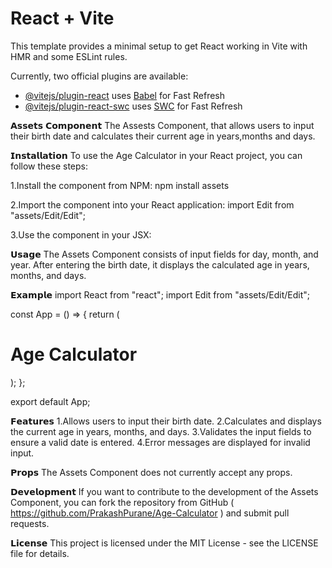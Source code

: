# React + Vite

This template provides a minimal setup to get React working in Vite with HMR and some ESLint rules.

Currently, two official plugins are available:

- [@vitejs/plugin-react](https://github.com/vitejs/vite-plugin-react/blob/main/packages/plugin-react/README.md) uses [Babel](https://babeljs.io/) for Fast Refresh
- [@vitejs/plugin-react-swc](https://github.com/vitejs/vite-plugin-react-swc) uses [SWC](https://swc.rs/) for Fast Refresh





𝗔𝘀𝘀𝗲𝘁𝘀 𝗖𝗼𝗺𝗽𝗼𝗻𝗲𝗻𝘁
 The Assests Component, that allows users to input their birth date and calculates their current age in years,months and days.



𝗜𝗻𝘀𝘁𝗮𝗹𝗹𝗮𝘁𝗶𝗼𝗻
 To use the Age Calculator in your React project, you can follow these steps:

 1.Install the component from NPM:
   npm install assets

 2.Import the component into your React application:
   import Edit from "assets/Edit/Edit";

 3.Use the <Edit/> component in your JSX:
   <Edit />



𝗨𝘀𝗮𝗴𝗲
  The Assets Component consists of input fields for day, month, and year. After entering the birth date, it displays the calculated age in years, months, and days.



𝗘𝘅𝗮𝗺𝗽𝗹𝗲
 import React from "react";
import Edit from "assets/Edit/Edit";

const App = () => {
  return (
    <div>
      <h1>Age Calculator</h1>
      <Hero />
    </div>
  );
};

export default App;



𝗙𝗲𝗮𝘁𝘂𝗿𝗲𝘀
 1.Allows users to input their birth date.
 2.Calculates and displays the current age in years, months, and days.
 3.Validates the input fields to ensure a valid date is entered.
 4.Error messages are displayed for invalid input.



𝗣𝗿𝗼𝗽𝘀
 The Assets Component does not currently accept any props.



𝗗𝗲𝘃𝗲𝗹𝗼𝗽𝗺𝗲𝗻𝘁
 If you want to contribute to the development of the Assets Component, you can fork the repository from GitHub ( https://github.com/PrakashPurane/Age-Calculator ) and submit pull requests.



𝗟𝗶𝗰𝗲𝗻𝘀𝗲
 This project is licensed under the MIT License - see the LICENSE file for details.


